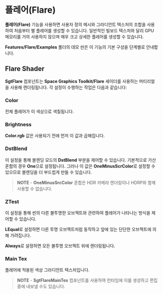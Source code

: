 # 플레어(Flare)

**플레어(Flare)** 기능을 사용하면 사용자 정의 메시와 그라디언트 텍스처의 조합을 사용하여 처음부터 별 플레어를 생성할 수 있습니다. 일반적인 빌보드 텍스처와 달리 GPU 메모리를 거의 사용하지 않으며 매우 크고 상세한 플레어를 생성할 수 있습니다.

**Features/Flare/Examples** 폴더의 데모 씬은 이 기능의 기본 구성을 단계별로 안내합니다.

## Flare Shader

**SgtFlare** 컴포넌트는 **Space Graphics Toolkit/Flare** 셰이더를 사용하는 머티리얼을 사용해 렌더링됩니다. 각 설정이 수행하는 작업은 다음과 같습니다:

### Color

전체 플레어가 이 색상으로 색칠됩니다.

### Brightness

**Color.rgb** 값은 사용되기 전에 먼저 이 값과 곱해집니다.

### DstBlend

이 설정을 통해 블렌딩 모드의 **DstBlend** 부분을 제어할 수 있습니다. 기본적으로 가산 혼합의 경우 **One**으로 설정됩니다. 그러나 이 값은 **OneMinusScrColor**로 설정할 수 있으므로 블렌딩을 더 부드럽게 만들 수 있습니다.

> **NOTE** - **OneMinusSrcColor** 혼합은 HDR 카메라 렌더링이나 HDRP와 함께 사용할 수 없습니다.

### ZTest

이 설정을 통해 씬의 다른 불투명한 오브젝트와 관련하여 플레어가 나타나는 방식을 제어할 수 있습니다.

**LEqual**로 설정하면 다른 투명 오브젝트처럼 동작하고 앞에 있는 단단한 오브젝트에 의해 가려집니다.

**Always**로 설정하면 모든 불투명 오브젝트 위에 렌더링됩니다.

### Main Tex

플레어에 적용된 색상 그라디언트 텍스처입니다.

> **NOTE** - **SgtFlareMainTex** 컴포넌트를 사용하여 런타임에 이를 생성하고 편집 중에 내보낼 수도 있습니다.
